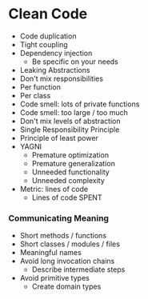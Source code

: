 # Clean Code

* Code duplication
* Tight coupling
* Dependency injection
  * Be specific on your needs
* Leaking Abstractions
* Don't mix responsibilities
 * Per function
 * Per class
* Code smell: lots of private functions
* Code smell: too large / too much
* Don't mix levels of abstraction
* Single Responsibility Principle
* Principle of least power
* YAGNI
  * Premature optimization
  * Premature generalization
  * Unneeded functionality
  * Unneeded complexity
* Metric: lines of code
  * Lines of code SPENT

### Communicating Meaning

* Short methods / functions
* Short classes / modules / files
* Meaningful names
* Avoid long invocation chains
  * Describe intermediate steps
* Avoid primitive types
  * Create domain types 